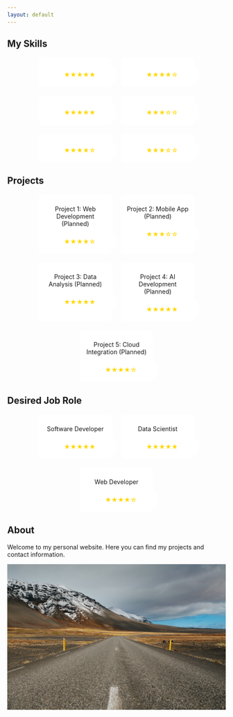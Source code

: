 ```yaml
---
layout: default
---
```



## My Skills

<div class="skills-icons">
    <div>
        <i class="fab fa-java"></i>
        <div class="rating">
            <span>★★★★★</span>
        </div>
    </div>
    <div>
        <i class="fab fa-js"></i>
        <div class="rating">
            <span>★★★★☆</span>
        </div>
    </div>
    <div>
        <i class="fab fa-python"></i>
        <div class="rating">
            <span>★★★★★</span>
        </div>
    </div>
    <div>
        <i class="fab fa-cuttlefish"></i> <!-- Using cuttlefish icon for C language -->
        <div class="rating">
            <span>★★★☆☆</span>
        </div>
    </div>
    <div>
        <i class="fab fa-html5"></i>
        <div class="rating">
            <span>★★★★☆</span>
        </div>
    </div>
    <div>
        <i class="fab fa-css3-alt"></i>
        <div class="rating">
            <span>★★★☆☆</span>
        </div>
    </div>
</div>

## Projects

<div class="projects-list">
    <div>
        <p>Project 1: Web Development (Planned)</p>
        <div class="rating">
            <span>★★★★☆</span>
        </div>
    </div>
    <div>
        <p>Project 2: Mobile App (Planned)</p>
        <div class="rating">
            <span>★★★☆☆</span>
        </div>
    </div>
    <div>
        <p>Project 3: Data Analysis (Planned)</p>
        <div class="rating">
            <span>★★★★★</span>
        </div>
    </div>
    <div>
        <p>Project 4: AI Development (Planned)</p>
        <div class="rating">
            <span>★★★★★</span>
        </div>
    </div>
    <div>
        <p>Project 5: Cloud Integration (Planned)</p>
        <div class="rating">
            <span>★★★★☆</span>
        </div>
    </div>
</div>

## Desired Job Role

<div class="job-role-list">
    <div>
        <p>Software Developer</p>
        <div class="rating">
            <span>★★★★★</span>
        </div>
    </div>
    <div>
        <p>Data Scientist</p>
        <div class="rating">
            <span>★★★★★</span>
        </div>
    </div>
    <div>
        <p>Web Developer</p>
        <div class="rating">
            <span>★★★★☆</span>
        </div>
    </div>
</div>

<style>
    .skills-icons, .projects-list, .job-role-list {
        display: flex;
        justify-content: center;
        flex-wrap: wrap;
        gap: 20px;
        margin-top: 20px;
    }
    .skills-icons div, .projects-list div, .job-role-list div {
        background: #fff;
        border-radius: 10px;
        padding: 10px;
        width: 150px;
        text-align: center;
    }
    .skills-icons i {
        font-size: 2em;
    }
    .rating {
        margin-top: 10px;
    }
    .rating span {
        color: gold;
    }
</style>

## About
Welcome to my personal website. Here you can find my projects and contact information.

![Background](background.jpg)
